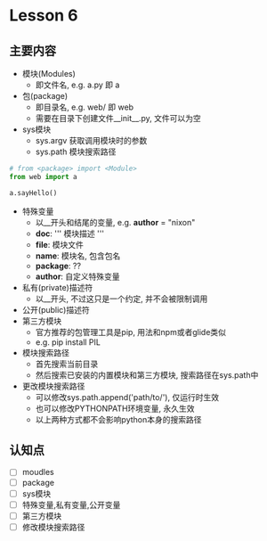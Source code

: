 # Lesson 6

## 主要内容

- 模块(Modules)
    - 即文件名, e.g. a.py 即 a
- 包(package)
    - 即目录名, e.g. web/ 即 web
    - 需要在目录下创建文件__init__.py, 文件可以为空
- sys模块
    - sys.argv 获取调用模块时的参数
    - sys.path 模块搜索路径

```python
# from <package> import <Module>
from web import a

a.sayHello()
```

- 特殊变量
    - 以__开头和结尾的变量, e.g. __author__ = "nixon"
    - __doc__: ''' 模块描述 '''
    - __file__: 模块文件
    - __name__: 模块名, 包含包名
    - __package__: ??
    - __author__: 自定义特殊变量
- 私有(private)描述符
    - 以__开头, 不过这只是一个约定, 并不会被限制调用
- 公开(public)描述符
- 第三方模块
    - 官方推荐的包管理工具是pip, 用法和npm或者glide类似
    - e.g. pip install PIL
- 模块搜索路径
    - 首先搜索当前目录
    - 然后搜索已安装的内置模块和第三方模块, 搜索路径在sys.path中
- 更改模块搜索路径
    - 可以修改sys.path.append('path/to/'), 仅运行时生效
    - 也可以修改PYTHONPATH环境变量, 永久生效
    - 以上两种方式都不会影响python本身的搜索路径

## 认知点

- [ ] moudles
- [ ] package
- [ ] sys模块
- [ ] 特殊变量,私有变量,公开变量
- [ ] 第三方模块
- [ ] 修改模块搜索路径
